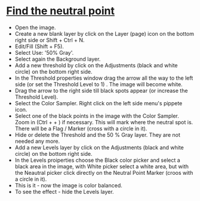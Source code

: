 # [Find the neutral point](https://www.youtube.com/watch?v=uFbfCqiuneE)

* Open the image.
* Create a new blank layer by click on the Layer (page) icon on the bottom right side or Shift + Ctrl + N.
* Edit/Fill (Shift + F5).
* Select Use: '50% Gray'.
* Select again the Background layer.
* Add a new threshold by click on the Adjustments (black and white circle) on the bottom right side.
* In the Threshold properties window drag the arrow all the way to the left side (or set the Threshold Level to 1) . The image will become white.
* Drag the arrow to the right side till black spots appear (or increase the Threshold Level).
* Select the Color Sampler. Right click on the left side menu's pippete icon.
* Select one of the black points in the image with the Color Sampler. Zoom in (Ctrl + + ) if necessary.
This will mark where the neutral spot is. There will be a Flag / Marker (cross with a circle in it).
* Hide or delete the Threshold and the 50 % Gray layer. They are not needed any more.
* Add a new Levels layer by click on the Adjustments (black and white circle) on the bottom right side.
* In the Levels proiperties choose the Black color picker and select a black area in the image, with White picker 
select a white area, but with the Neautral picker click directly on the Neutral Point Marker (croos with a circle in it).
* This is it - now the image is color balanced.
* To see the effect - hide the Levels layer.
